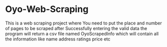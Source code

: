 # Oyo-Web-Scraping
This is a web scraping project where You need to put the place and number of pages to be scraped 
after Successfully entering the valid data the program will return a csv file named OyoScrapedInfo which will contain all the information like name address ratings price etc
